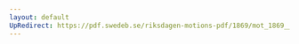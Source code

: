 ```yaml
---
layout: default
UpRedirect: https://pdf.swedeb.se/riksdagen-motions-pdf/1869/mot_1869__ak__00332/mot_1869__ak__00332_001.pdf
---
```

